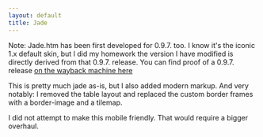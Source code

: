 ```yaml
---
layout: default
title: Jade
---
```


Note: Jade.htm has been first developed for 0.9.7. too. I know it's the iconic 1.x default skin, but I did my homework the version I have modified is directly derived from that 0.9.7. release. 
You can find proof of a 0.9.7. release [on the wayback machine here](https://web.archive.org/web/20040611070409/http://hfs.cjb.net/games/LoGD/)

This is pretty much jade as-is, but I also added modern markup. And very notably: I removed the table layout and replaced the custom border frames with a border-image and a tilemap.

I did not attempt to make this mobile friendly. That would require a bigger overhaul.
